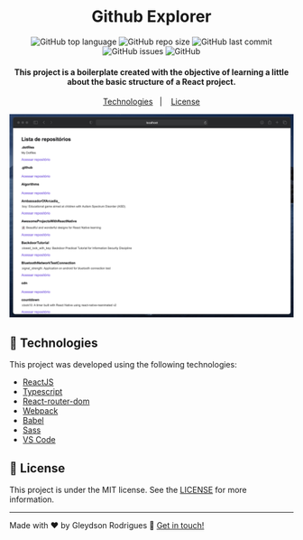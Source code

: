 <h1 align="center">
    Github Explorer
</h1>

<p align="center">
  <img alt="GitHub top language" src="https://img.shields.io/github/languages/top/gleydson/github-explorer">

  <img alt="GitHub repo size" src="https://img.shields.io/github/repo-size/gleydson/github-explorer">

  <img alt="GitHub last commit" src="https://img.shields.io/github/last-commit/gleydson/github-explorer">

  <img alt="GitHub issues" src="https://img.shields.io/github/issues/gleydson/github-explorer">

  <img alt="GitHub" src="https://img.shields.io/github/license/gleydson/github-explorer">
</p>

<h4 align="center">
  This project is a boilerplate created with the objective of learning a little about the basic structure of a React project.
</h4>

<p align="center">
  <a href="#rocket-technologies">Technologies</a>&nbsp;&nbsp;&nbsp;|&nbsp;&nbsp;&nbsp;
  <a href="#memo-license">License</a>
</p>

![App Screenshot](screenshot.png)

## :rocket: Technologies

This project was developed using the following technologies:

- [ReactJS](https://reactjs.org/)
- [Typescript](https://www.typescriptlang.org)
- [React-router-dom](https://github.com/ReactTraining/react-router)
- [Webpack](https://webpack.js.org/)
- [Babel](https://babeljs.io/)
- [Sass](https://sass-lang.com/)
- [VS Code](https://code.visualstudio.com/)

## :memo: License

This project is under the MIT license. See the [LICENSE](https://github.com/gleydson/github-explorer/blob/master/LICENSE) for more information.

---

Made with ♥ by Gleydson Rodrigues :wave: [Get in touch!](https://www.linkedin.com/in/gleydsonsr/)
